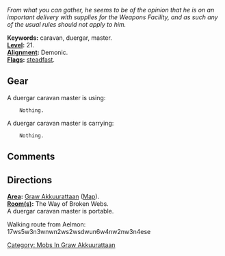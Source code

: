 *From what you can gather, he seems to be of the opinion that he is on
an important delivery with supplies for the Weapons Facility, and as
such any of the usual rules should not apply to him.*

**Keywords:** caravan, duergar, master.  
**[Level](Level.md "wikilink"):** 21.  
**[Alignment](Alignment.md "wikilink"):** Demonic.  
**[Flags](:Category:_Mob_Types.md "wikilink"):**
[steadfast](Sentinel_Mobs.md "wikilink").  

## Gear

A duergar caravan master is using:

`    Nothing.`

A duergar caravan master is carrying:

`    Nothing.`

## Comments

## Directions

**[Area](:Category:_Areas.md "wikilink"):** [Graw
Akkuurattaan](:Category:_Graw_Akkuurattaan.md "wikilink")
([Map](Graw_Akkuurattaan_Map.md "wikilink")).  
**[Room(s)](:Category:_Rooms.md "wikilink"):** The Way of Broken Webs.  
A duergar caravan master is portable.

Walking route from Aelmon: 17ws5w3n3wnwn2ws2wsdwun6w4nw2nw3n4ese

[Category: Mobs In Graw
Akkuurattaan](Category:_Mobs_In_Graw_Akkuurattaan "wikilink")
